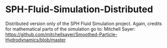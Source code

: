 # SPH-Fluid-Simulation-Distributed
Distributed version only of the SPH Fluid Simulation project.
Again, credits for mathematical parts of the simulation go to:
Mitchell Sayer: https://github.com/mitchellsayer/Smoothed-Particle-Hydrodynamics/blob/master
    